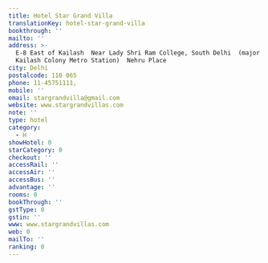 ```yaml
---
title: Hotel Star Grand Villa
translationKey: hotel-star-grand-villa
bookthrough: ''
mailto: ''
address: >-
  E-8 East of Kailash  Near Lady Shri Ram College, South Delhi  (major landmark:
  Kailash Colony Metro Station)  Nehru Place
city: Delhi
postalcode: 110 065
phone: 11-45751111,
mobile: ''
email: stargrandvilla@gmail.com
website: www.stargrandvillas.com
note: ''
type: hotel
category:
  - H
showHotel: 0
starCategory: 0
checkout: ''
accessRail: ''
accessAir: ''
accessBus: ''
advantage: ''
rooms: 0
bookThrough: ''
gstType: 0
gstin: ''
www: www.stargrandvillas.com
web: 0
mailTo: ''
ranking: 0
---
```







